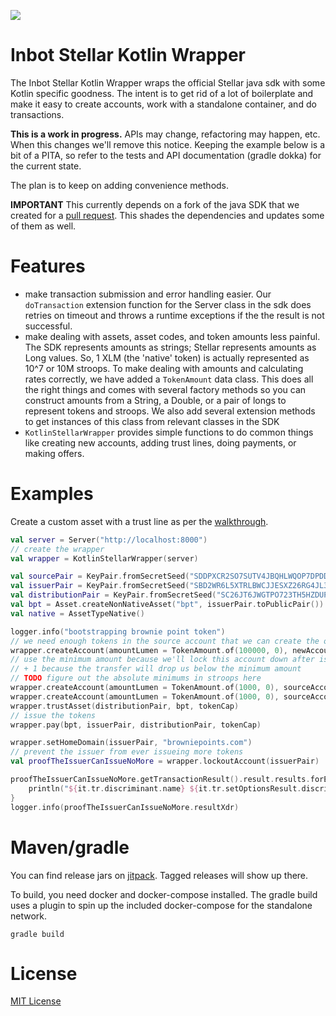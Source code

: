 [![](https://jitpack.io/v/Inbot/inbot-stellar-kotlin-wrapper.svg)](https://jitpack.io/#Inbot/inbot-stellar-kotlin-wrapper)

# Inbot Stellar Kotlin Wrapper

The Inbot Stellar Kotlin Wrapper wraps the official Stellar java sdk with some Kotlin specific goodness. The intent is to get rid of a lot of boilerplate and make it easy to create accounts, work with a standalone container, and do transactions.

**This is a work in progress.** APIs may change, refactoring may happen, etc. When this changes we'll remove this notice. Keeping the example  below is a bit of a PITA, so refer to the tests and API documentation (gradle dokka) for the current state.

The plan is to keep on adding convenience methods. 

**IMPORTANT** This currently depends on a fork of the java SDK that we created for a [pull request](https://github.com/stellar/java-stellar-sdk/pull/132). This shades the dependencies and updates some of them as well.

# Features

- make transaction submission and error handling easier. Our `doTransaction` extension function for the Server class in the sdk does retries on timeout and throws a runtime exceptions if the the result is not successful.
- make dealing with assets, asset codes, and token amounts less painful. The SDK represents amounts as strings; Stellar represents amounts as Long values. So, 1 XLM (the 'native' token) is actually represented as 10^7 or 10M stroops. To make dealing with amounts and calculating rates correctly, we have added a `TokenAmount` data class. This does all the right things and comes with several factory methods so you can construct amounts from a String, a Double, or a pair of longs to represent tokens and stroops. We also add several extension methods to get instances of this class from relevant classes in the SDK
- `KotlinStellarWrapper` provides simple functions to do common things like creating new accounts, adding trust lines, doing payments, or making offers.

# Examples

Create a custom asset with a trust line as per the [walkthrough](https://www.stellar.org/developers/guides/walkthroughs/custom-assets.html).

```kotlin
val server = Server("http://localhost:8000")
// create the wrapper
val wrapper = KotlinStellarWrapper(server)

val sourcePair = KeyPair.fromSecretSeed("SDDPXCR2SO7SUTV4JBQHLWQOP7DPDDRF7XL3GVPQKE6ZINHAIX4ZZFIH")
val issuerPair = KeyPair.fromSecretSeed("SBD2WR6L5XTRLBWCJJESXZ26RG4JL3SWKM4LASPJCJE4PSOHNDY3KHL4")
val distributionPair = KeyPair.fromSecretSeed("SC26JT6JWGTPO723TH5HZDUPUJQVWF32GKDEOZ5AFM6XQMPZQ4X5HJPG")
val bpt = Asset.createNonNativeAsset("bpt", issuerPair.toPublicPair())
val native = AssetTypeNative()

logger.info("bootstrapping brownie point token")
// we need enough tokens in the source account that we can create the other accounts
wrapper.createAccount(amountLumen = TokenAmount.of(100000, 0), newAccount = sourcePair)
// use the minimum amount because we'll lock this account down after issueing
// + 1 because the transfer will drop us below the minimum amount
// TODO figure out the absolute minimums in stroops here
wrapper.createAccount(amountLumen = TokenAmount.of(1000, 0), sourceAccount = sourcePair, newAccount = issuerPair)
wrapper.createAccount(amountLumen = TokenAmount.of(1000, 0), sourceAccount = sourcePair, newAccount = distributionPair)
wrapper.trustAsset(distributionPair, bpt, tokenCap)
// issue the tokens
wrapper.pay(bpt, issuerPair, distributionPair, tokenCap)

wrapper.setHomeDomain(issuerPair, "browniepoints.com")
// prevent the issuer from ever issueing more tokens
val proofTheIssuerCanIssueNoMore = wrapper.lockoutAccount(issuerPair)

proofTheIssuerCanIssueNoMore.getTransactionResult().result.results.forEach {
    println("${it.tr.discriminant.name} ${it.tr.setOptionsResult.discriminant.name} ")
}
logger.info(proofTheIssuerCanIssueNoMore.resultXdr)
```

# Maven/gradle

You can find release jars on [jitpack](https://jitpack.io/#Inbot/inbot-stellar-kotlin-wrapper). Tagged releases will show up there.

To build, you need docker and docker-compose installed. The gradle build uses a plugin to spin up the included docker-compose for the standalone network.

```
gradle build
```

# License

[MIT License](LICENSE)
